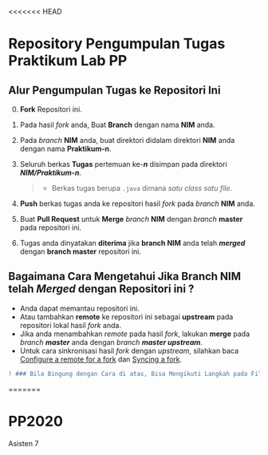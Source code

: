 <<<<<<< HEAD
# Repository Pengumpulan Tugas Praktikum Lab PP

## Alur Pengumpulan Tugas ke Repositori Ini
0. **Fork** Repositori ini.
1. Pada hasil *fork* anda, Buat **Branch** dengan nama **NIM** anda.
2. Pada *branch* **NIM** anda, buat direktori didalam direktori **NIM** anda dengan nama **Praktikum-n**.
 
3. Seluruh berkas **Tugas** pertemuan ke-_**n**_ disimpan pada direktori _**NIM/Praktikum-n**_.
   > - Berkas tugas berupa  `.java` dimana *satu class satu file*.
4. **Push** berkas tugas anda ke repositori hasil *fork* pada *branch* **NIM** anda.
5. Buat **Pull Request** untuk **Merge** *branch* **NIM** dengan *branch* **master** pada repositori ini.
6. Tugas anda dinyatakan **diterima** jika **branch NIM** anda telah _**merged**_ dengan **branch master** repositori ini.  

## Bagaimana Cara Mengetahui Jika **Branch NIM** telah _**Merged**_ dengan Repositori ini ?
 - Anda dapat memantau repositori ini.
 - Atau tambahkan **remote** ke repositori ini sebagai **upstream** pada repositori lokal hasil *fork* anda.
 - Jika anda menambahkan *remote* pada hasil *fork*, lakukan **merge** pada _branch **master**_ anda dengan _branch **master upstream**_.
 - Untuk cara sinkronisasi hasil *fork* dengan *upstream*, silahkan baca [Configure a remote for a fork](https://help.github.com/en/articles/configuring-a-remote-for-a-fork) dan [Syncing a fork](https://help.github.com/en/articles/syncing-a-fork).


```diff
! ### Bila Bingung dengan Cara di atas, Bisa Mengikuti Langkah pada File PDF Terlampir!
```
=======
# PP2020
Asisten 7
